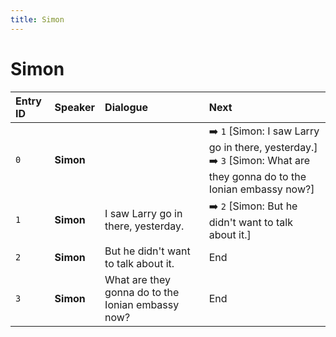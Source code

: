 ```yaml
---
title: Simon
---
```


# Simon


| Entry ID | Speaker | Dialogue | Next |
| :------- | :------ | :------- | :------------ |
| `0` | **Simon** |  | ➡️ `1` \[Simon: I saw Larry go in there, yesterday\.\]<br>➡️ `3` \[Simon: What are they gonna do to the Ionian embassy now?\] |
| `1` | **Simon** | I saw Larry go in there, yesterday\. | ➡️ `2` \[Simon: But he didn't want to talk about it\.\] |
| `2` | **Simon** | But he didn't want to talk about it\. | End |
| `3` | **Simon** | What are they gonna do to the Ionian embassy now? | End |
